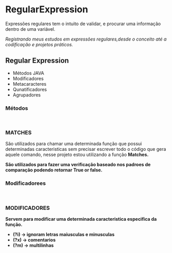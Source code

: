 # RegularExpression
Expressões regulares tem o intuito de validar,  e procurar  uma informação dentro de uma variável.
<p>
  <i>Registrando meus estudos em expressões regulares,desde o conceito até a codificação e projetos práticos.</i>
  </p>
<h2>Regular Expression</h2>
<ul>
<li>Métodos JAVA </li>
<li>Modificadores </li>
<li>Metacaracteres</li>
<li>Qunatificadores</li>
<li>Agrupadores</li>
</ul>
<h3>Métodos</h3><br>
 <h3>MATCHES</h3>
<p>
  São utilizados para  chamar uma  determinada  função que possui determinadas caracteristicas sem precisar escrever todo o  código que gera
  aquele comando, nesse projeto estou utilizando a função <strong>Matches<strong>.
 <p> São utilizados para fazer uma verificação baseado nos padroes de comparação podendo retornar True or false.</p>
  </p>
  
  <h3>Modificadorees</h3><br>
  <h3>MODIFICADORES</H3>
  <p>
    Servem para modificar uma determinada caracteristica especifica da função.

  <ul>
    
   <li>(?i) -> ignoram letras maiusculas e minusculas<br></li>
  <li>(?x) -> comentarios<br></li>
  <li>(?m) -> multilinhas</li>
    
  </ul>
  </p>
